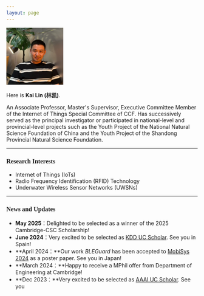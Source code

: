 ```yaml
---
layout: page
---
```

<img src="/kailin.jpg" alt="kailin" style="width: 150px; height: 150px; object-fit: cover; margin-right: 2rem;" class="floatpic">

Here is **Kai Lin (林凯)**.<br>

An Associate Professor, Master's Supervisor, Executive Committee Member of the Internet of Things Special Committee of CCF. Has successively served as the principal investigator or participated in national-level and provincial-level projects such as the Youth Project of the National Natural Science Foundation of China and the Youth Project of the Shandong Provincial Natural Science Foundation. 

---

<h3><font face="新罗马">Research Interests</font></h3>

- Internet of Things (IoTs)
- Radio Frequency Identification (RFID) Technology
- Underwater Wireless Sensor Networks (UWSNs)

---

<h3><font face="新罗马">News and Updates</font></h3>

- **May 2025**：Delighted to be selected as a winner of the 2025 Cambridge-CSC Scholarship!
- **June 2024**：Very excited to be selected as [KDD UC Scholar](https://kdd2024.kdd.org/undergraduate-consortium/). See you in Spain!
- **April 2024：**Our work *BLEGuard* has been accepted to [MobiSys 2024](https://www.sigmobile.org/mobisys/2024/) as a poster paper. See you in Japan!
- **March 2024：**Happy to receive a MPhil offer from Department of Engineering at Cambridge!
- **Dec 2023：**Very excited to be selected as [AAAI UC Scholar](https://aaai.org/aaai-conference/undergraduate-consortium-program/). See you 

<br>
